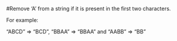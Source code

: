 #Remove ‘A’ from a string if it is present in the first two characters.

 

For example:

“ABCD” => “BCD”, “BBAA” => “BBAA” and “AABB” => “BB”

 